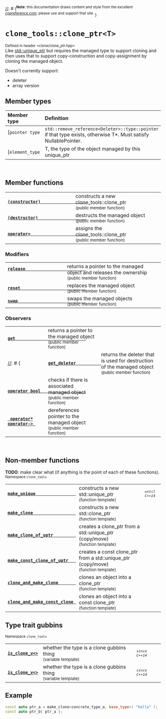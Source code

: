[//]: # (TODO: Can these notes be put into a header?)
[//]: # (<sup>**Note**: this library requires C++11 or higher</sup> <br />)
[//]: # (<sup>**Note**: this documentation draws content and style from the excellent [cppreference.com](http://cppreference.com); please use and support that site. </sup>)

# `clone_tools::clone_ptr<T>`

<sup>Defined in header &lt;clone/clone_ptr.hpp&gt;</sup><br />
Like [std::unique_ptr](http://cppreference.com/SOME_GUFF_HERE/unique_ptr) but requires the managed type to support cloning and then uses that to support copy-construction and copy-assignment by cloning the managed object.

Doesn't currently support:

 * deleter
 * array version
 

## Member types

| Member type | Definition |
|:--- |:--- |
| [`pointer type` &nbsp; | `std::remove_reference<Deleter>::type::pointer` if that type exists, otherwise T*. Must satisfy NullablePointer.</sup> |
| [`element_type` | T, the type of the object managed by this unique_ptr</sup> |
<br />


## Member functions

|     |     |     |
|:--- |:--- |:--- |
| [**` (constructor)                   `** ](http://bbc.com) | constructs a new clone_tools::clone_ptr                                <br /> <sup> (public member function) </sup> |
| [**` (destructor)                    `** ](http://bbc.com) | destructs the managed object                                           <br /> <sup> (public member function) </sup> |
| [**` operator=                       `** ](http://bbc.com) | assigns the clone_tools::clone_ptr                                     <br /> <sup> (public member function) </sup> |


### Modifiers

|     |     |     |
| --- | --- | --- |
| [**` release                         `** ](http://bbc.com) &nbsp; &nbsp; &nbsp; &nbsp; &nbsp; &nbsp; &nbsp; | returns a pointer to the managed object and releases the ownership     <br /> <sup> (public member function) </sup> |
| [**` reset                           `** ](http://bbc.com) | replaces the managed object                                            <br /> <sup> (public member function) </sup> |
| [**` swap                            `** ](http://bbc.com) | swaps the managed objects                                              <br /> <sup> (public member function) </sup> |


### Observers

|     |     |     |
| --- | --- | --- |
| [**` get                             `** ](http://bbc.com) | returns a pointer to the managed object                                <br /> <sup> (public member function) </sup> |
[//]: # ( | [**` get_deleter           `** ](http://bbc.com) | returns the deleter that is used for destruction of the managed object <br /> <sup> (public member function) </sup> | )
| [**` operator bool                   `** ](http://bbc.com) | checks if there is associated managed object                           <br /> <sup> (public member function) </sup> |
| [**` operator*`**<br />**`operator-> `** ](http://bbc.com) | dereferences pointer to the managed object                             <br /> <sup> (public member function) </sup> |
<br />


## Non-member functions

**TODO**: make clear what (if anything is the point of each of these functions). <br />
<sub>Namespace `clone_tools`</sub>

|     |     |     |
| --- | --- | --- |
| [**`make_unique                `**](http://bbc.com) | constructs a new std::unique_ptr <br /> <sup>(function template)</sup> | <sub>*`until C++14`*</sub> |
| [**`make_clone                 `**](http://bbc.com) | constructs a new std::clone_ptr  <br /> <sup>(function template)</sup> | |
| [**`make_clone_of_uptr         `**](http://bbc.com) | creates a clone_ptr from a std::unique_ptr (copy/move) <br /> <sup>(function template)</sup> | |
| [**`make_const_clone_of_uptr   `**](http://bbc.com) | creates a const clone_ptr from a std::unique_ptr (copy/move) <br /> <sup>(function template)</sup> | |
| [**`clone_and_make_clone       `**](http://bbc.com) | clones an object into a clone_ptr<br /> <sup>(function template)</sup> | |
| [**`clone_and_make_const_clone `**](http://bbc.com) | clones an object into a const clone_ptr<br /> <sup>(function template)</sup> | |


## Type trait gubbins

<sub>Namespace `clone_tools`</sub>

|     |     |     |
| --- | --- | --- |
| [**`is_clone_v<>`**](http://bbc.com) | whether the type is a clone gubbins thing<br /> <sup>(variable template)</sup> | <sub>*`since C++14`*</sub> |
| [**`is_clone_v<>`**](http://bbc.com) | whether the type is a clone gubbins thing<br /> <sup>(variable template)</sup> | <sub>*`since C++14`*</sub> |



## Example

~~~~~cpp
const auto ptr_a = make_clone<concrete_type_a, base_type>( "hello" );
const auto ptr_b{ ptr_a };
~~~~~